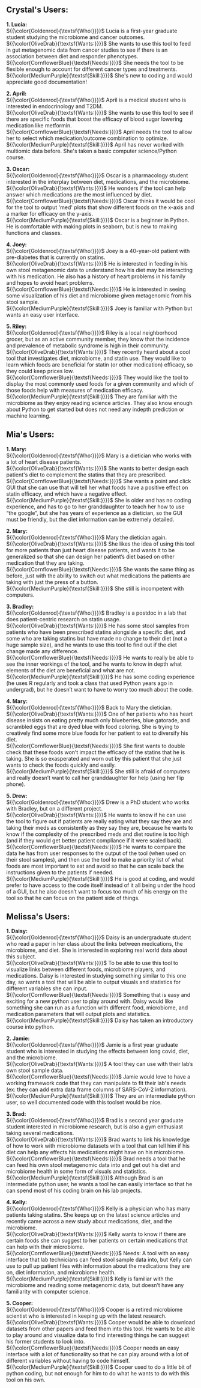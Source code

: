 ## Crystal's Users:
**1. Lucia:** <br>
${{\color{Goldenrod}{\textsf{Who:}}}}$ Lucia is a first-year graduate student studying the microbiome and cancer outcomes.<br>
${{\color{OliveDrab}{\textsf{Wants:}}}}$ She wants to use this tool to feed in gut metagenomic data from cancer studies to see if there is an association between diet and responder phenotypes.<br>
${{\color{CornflowerBlue}{\textsf{Needs:}}}}$ She needs the tool to be flexible enough to account for different cancer types and treatments.<br>
${{\color{MediumPurple}{\textsf{Skill:}}}}$  She's new to coding and would appreciate good documentation!

**2. April:** <br>
${{\color{Goldenrod}{\textsf{Who:}}}}$ April is a medical student who is interested in endocrinology and T2DM.<br>
${{\color{OliveDrab}{\textsf{Wants:}}}}$ She wants to use this tool to see if there are specific foods that boost the efficacy of blood sugar lowering medication like metformin. <br>
${{\color{CornflowerBlue}{\textsf{Needs:}}}}$ April needs the tool to allow her to select which medication/outcome combination to optimize. <br>
${{\color{MediumPurple}{\textsf{Skill:}}}}$ April has never worked with multiomic data before. She's taken a basic computer science/Python course. 

**3. Oscar:** <br>
${{\color{Goldenrod}{\textsf{Who:}}}}$ Oscar is a pharmacology student interested in the interplay between diet, medications, and the microbiome.<br>
${{\color{OliveDrab}{\textsf{Wants:}}}}$  He wonders if the tool can help answer which medications are the most influenced by diet.<br>
${{\color{CornflowerBlue}{\textsf{Needs:}}}}$ Oscar thinks it would be cool for the tool to output 'med' plots that show different foods on the x-axis and a marker for efficacy on the y-axis.<br>
${{\color{MediumPurple}{\textsf{Skill:}}}}$ Oscar is a beginner in Python. He is comfortable with making plots in seaborn, but is new to making functions and classes. 

**4. Joey:** <br>
${{\color{Goldenrod}{\textsf{Who:}}}}$ Joey is a 40-year-old patient with pre-diabetes that is currently on statins.<br>
${{\color{OliveDrab}{\textsf{Wants:}}}}$ He is interested in feeding in his own stool metagenomic data to understand how his diet may be interacting with his medication. He also has a history of heart problems in his family and hopes to avoid heart problems.<br>
${{\color{CornflowerBlue}{\textsf{Needs:}}}}$ He is interested in seeing some visualization of his diet and microbiome given metagenomic from his stool sample.<br>
${{\color{MediumPurple}{\textsf{Skill:}}}}$ Joey is familiar with Python but wants an easy user interface.

**5. Riley:** <br>
${{\color{Goldenrod}{\textsf{Who:}}}}$ Riley is a local neighborhood grocer, but as an active community member, they know that the incidence and prevalence of metabolic syndrome is high in their community.<br>
${{\color{OliveDrab}{\textsf{Wants:}}}}$ They recently heard about a cool tool that investigates diet, microbiome, and statin use. They would like to learn which foods are beneficial for statin (or other medication) efficacy, so they could keep prices low.<br>
${{\color{CornflowerBlue}{\textsf{Needs:}}}}$ They would like the tool to display the most commonly used foods for a given community and which of those foods help with measures of medication efficacy.<br>
${{\color{MediumPurple}{\textsf{Skill:}}}}$ They are familiar with the microbiome as they enjoy reading science articles. They also know enough about Python to get started but does not need any indepth prediction or machine learning. 

## Mia's Users:
**1. Mary:** <br>
${{\color{Goldenrod}{\textsf{Who:}}}}$ Mary is a dietician who works with a lot of heart disease patients. <br>
${{\color{OliveDrab}{\textsf{Wants:}}}}$ She wants to better design each patient's diet to complement the statins that they are prescribed. <br>
${{\color{CornflowerBlue}{\textsf{Needs:}}}}$ She wants a point and click GUI that she can use that will tell her what foods have a positive effect on statin efficacy, and which have a negative effect.  <br>
${{\color{MediumPurple}{\textsf{Skill:}}}}$ She is older and has no coding experience, and has to go to her granddaughter to teach her how to use “the google”, but she has years of experience as a dietician, so the GUI must be friendly, but the diet information can be extremely detailed.

**2. Mary:** <br>
${{\color{Goldenrod}{\textsf{Who:}}}}$ Mary the dietician again. <br>
${{\color{OliveDrab}{\textsf{Wants:}}}}$ She likes the idea of using this tool for more patients than just heart disease patients, and wants it to be generalized so that she can design her patient’s diet based on other medication that they are taking. <br>
${{\color{CornflowerBlue}{\textsf{Needs:}}}}$ She wants the same thing as before, just with the ability to switch out what medications the patients are taking with just the press of a button. <br>
${{\color{MediumPurple}{\textsf{Skill:}}}}$ She still is incompetent with computers.

**3. Bradley:** <br>
${{\color{Goldenrod}{\textsf{Who:}}}}$ Bradley is a postdoc in a lab that does patient-centric research on statin usage. <br>
${{\color{OliveDrab}{\textsf{Wants:}}}}$ He has some stool samples from patients who have been prescribed statins alongside a specific diet, and some who are taking statins but have made no change to their diet (not a huge sample size), and he wants to use this tool to find out if the diet change made any difference. <br>
${{\color{CornflowerBlue}{\textsf{Needs:}}}}$ He wants to really be able to see the inner workings of the tool, and he wants to know in depth what elements of the diet are beneficial and what are not. <br>
${{\color{MediumPurple}{\textsf{Skill:}}}}$ He has some coding experience (he uses R regularly and took a class that used Python years ago in undergrad), but he doesn’t want to have to worry too much about the code. <br>


**4. Mary:** <br>
${{\color{Goldenrod}{\textsf{Who:}}}}$ Back to Mary the dietician. <br>
${{\color{OliveDrab}{\textsf{Wants:}}}}$ One of her patients who has heart disease insists on eating pretty much only blueberries, blue gatorade, and scrambled eggs that are dyed blue with food coloring. She is trying to creatively find some more blue foods for her patient to eat to diversify his diet. <br>
${{\color{CornflowerBlue}{\textsf{Needs:}}}}$ She first wants to double check that these foods won’t impact the efficacy of the statins that he is taking. She is so exasperated and worn out by this patient that she just wants to check the foods quickly and easily. <br>
${{\color{MediumPurple}{\textsf{Skill:}}}}$ She still is afraid of computers and really doesn’t want to call her granddaughter for help (using her flip phone). <br>

**5. Drew:** <br>
${{\color{Goldenrod}{\textsf{Who:}}}}$ Drew is a PhD student who works with Bradley, but on a different project. <br>
${{\color{OliveDrab}{\textsf{Wants:}}}}$ He wants to know if he can use the tool to figure out if patients are really eating what they say they are and taking their meds as consistently as they say they are, because he wants to know if the complexity of the prescribed meds and diet routine is too high (and if they would get better patient compliance if it were scaled back). <br>
${{\color{CornflowerBlue}{\textsf{Needs:}}}}$  He wants to compare the data he has from user responses to the output of the tool (when used on their stool samples), and then use the tool to make a priority list of what foods are most important to eat and avoid so that he can scale back the instructions given to the patients if needed. <br>
${{\color{MediumPurple}{\textsf{Skill:}}}}$ He is good at coding, and would prefer to have access to the code itself instead of it all being under the hood of a GUI, but he also doesn’t want to focus too much of his energy on the tool so that he can focus on the patient side of things. 

## Melissa's Users:
**1. Daisy:** <br>
${{\color{Goldenrod}{\textsf{Who:}}}}$ Daisy is an undergraduate student who read a paper in her class about the links between medications, the microbiome, and diet. She is interested in exploring real world data about this subject. <br> 
${{\color{OliveDrab}{\textsf{Wants:}}}}$ To be able to use this tool to visualize links between different foods, microbiome players, and medications. Daisy is interested in studying something similar to this one day, so wants a tool that will be able to output visuals and statistics for different variables she can input. <br>
${{\color{CornflowerBlue}{\textsf{Needs:}}}}$ Something that is easy and exciting for a new python user to play around with. Daisy would like something she can run as a function with different food, microbiome, and medication parameters that will output plots and statistics. <br>
${{\color{MediumPurple}{\textsf{Skill:}}}}$ Daisy has taken an introductory course into python. <br>

**2. Jamie:** <br>
${{\color{Goldenrod}{\textsf{Who:}}}}$ Jamie is a first year graduate student who is interested in studying the effects between long covid, diet, and the microbiome. <br>
${{\color{OliveDrab}{\textsf{Wants:}}}}$ A tool they can use with their lab’s own stool sample data. <br>
${{\color{CornflowerBlue}{\textsf{Needs:}}}}$ Jamie would love to have a working framework code that they can manipulate to fit their lab's needs (ex: they can add extra data frame columns of SARS-CoV-2 information). <br>
${{\color{MediumPurple}{\textsf{Skill:}}}}$ They are an intermediate python user, so well documented code with this toolset would be nice. <br>

**3. Brad:** <br>
${{\color{Goldenrod}{\textsf{Who:}}}}$ Brad is a second year graduate student interested in microbiome research, but is also a gym enthusiast taking several medications. <br>
${{\color{OliveDrab}{\textsf{Wants:}}}}$ Brad wants to link his knowledge of how to work with microbiome datasets with a tool that can tell him if his diet can help any effects his medications might have on his microbiome. <br>
${{\color{CornflowerBlue}{\textsf{Needs:}}}}$ Brad needs a tool that he can feed his own stool metagenomic data into and get out his diet and microbiome health in some form of visuals and statistics. <br>
${{\color{MediumPurple}{\textsf{Skill:}}}}$ Although Brad is an intermediate python user, he wants a tool he can easily interface so that he can spend most of his coding brain on his lab projects. <br>

**4. Kelly:** <br>
${{\color{Goldenrod}{\textsf{Who:}}}}$ Kelly is a physician who has many patients taking statins. She keeps up on the latest science articles and recently came across a new study about medications, diet, and the microbiome. <br>
${{\color{OliveDrab}{\textsf{Wants:}}}}$ Kelly wants to know if there are certain foods she can suggest to her patients on certain medications that can help with their microbiome. <br>
${{\color{CornflowerBlue}{\textsf{Needs:}}}}$ Needs: A tool with an easy interface that lab technicians can feed stool sample data into, but Kelly can use to pull up patient files with information about the medications they are on, diet information, and microbiome health. <br>
${{\color{MediumPurple}{\textsf{Skill:}}}}$ Kelly is familiar with the microbiome and reading some metagenomic data, but doesn’t have any familiarity with computer science. <br>

**5. Cooper:** <br>
${{\color{Goldenrod}{\textsf{Who:}}}}$ Cooper is a retired microbiome scientist who is interested in keeping up with the latest research. <br>
${{\color{OliveDrab}{\textsf{Wants:}}}}$ Cooper would be able to download datasets from other papers and feed them into this tool. He wants to be able to play around and visualize data to find interesting things he can suggest his former students to look into. <br>
${{\color{CornflowerBlue}{\textsf{Needs:}}}}$ Cooper needs an easy interface with a lot of functionality so that he can play around with a lot of different variables without having to code himself. <br>
${{\color{MediumPurple}{\textsf{Skill:}}}}$ Cooper used to do a little bit of python coding, but not enough for him to do what he wants to do with this tool on his own. <br>
